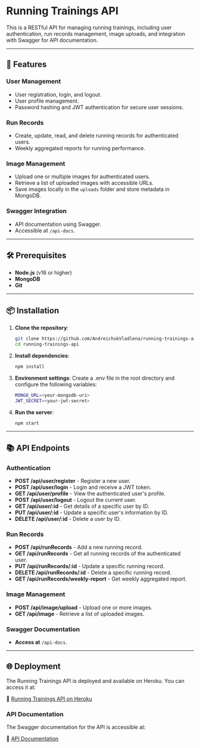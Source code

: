 # Running Trainings API

This is a RESTful API for managing running trainings, including user authentication, run records management, image uploads, and integration with Swagger for API documentation.

---

## 🚀 Features

### User Management
- User registration, login, and logout.
- User profile management.
- Password hashing and JWT authentication for secure user sessions.

### Run Records
- Create, update, read, and delete running records for authenticated users.
- Weekly aggregated reports for running performance.

### Image Management
- Upload one or multiple images for authenticated users.
- Retrieve a list of uploaded images with accessible URLs.
- Save images locally in the `uploads` folder and store metadata in MongoDB.

### Swagger Integration
- API documentation using Swagger.
- Accessible at `/api-docs`.

---

## 🛠 Prerequisites

- **Node.js** (v16 or higher)  
- **MongoDB**  
- **Git**

---

## 📦 Installation

1. **Clone the repository**:  
   ```bash
   git clone https://github.com/AndreichukVladlena/running-trainings-api.git
   cd running-trainings-api
2. **Install dependencies**:  
   ```bash
   npm install
3. **Environment settings**:
   Create a .env file in the root directory and configure the following variables:
   ```bash
   MONGO_URL=<your-mongodb-uri>
   JWT_SECRET=<your-jwt-secret>
4. **Run the server**:
   ```bash
   npm start

---

## 📚 API Endpoints

### Authentication
- **POST /api/user/register** - Register a new user.
- **POST /api/user/login** - Login and receive a JWT token.
- **GET /api/user/profile** - View the authenticated user's profile.
- **POST /api/user/logout** - Logout the current user.
- **GET /api/user/:id** - Get details of a specific user by ID.
- **PUT /api/user/:id** - Update a specific user's information by ID.
- **DELETE /api/user/:id** - Delete a user by ID.

### Run Records
- **POST /api/runRecords** - Add a new running record.
- **GET /api/runRecords** - Get all running records of the authenticated user.
- **PUT /api/runRecords/:id** - Update a specific running record.
- **DELETE /api/runRecords/:id** - Delete a specific running record.
- **GET /api/runRecords/weekly-report** - Get weekly aggregated report.

### Image Management
- **POST /api/image/upload** - Upload one or more images.
- **GET /api/image** - Retrieve a list of uploaded images.

### Swagger Documentation
- **Access at** `/api-docs`.

---

## 🌐 Deployment

The Running Trainings API is deployed and available on Heroku. You can access it at:

🔗 [Running Trainings API on Heroku](https://running-trainings-api-9c2bdc325ffc.herokuapp.com/)

### API Documentation
The Swagger documentation for the API is accessible at:

🔗 [API Documentation](https://running-trainings-api-9c2bdc325ffc.herokuapp.com/api-docs)

